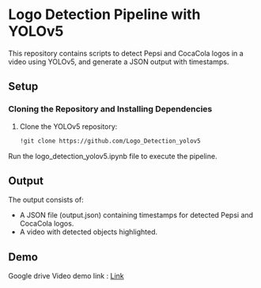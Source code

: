 # Logo Detection Pipeline with YOLOv5

This repository contains scripts to detect Pepsi and CocaCola logos in a video using YOLOv5, and generate a JSON output with timestamps.

## Setup

### Cloning the Repository and Installing Dependencies

1. Clone the YOLOv5 repository:
   ```bash
   !git clone https://github.com/Logo_Detection_yolov5
Run the logo_detection_yolov5.ipynb file to execute the pipeline.


## Output
The output consists of:

- A JSON file (output.json) containing timestamps for detected Pepsi and CocaCola logos.
- A video with detected objects highlighted.

## Demo
Google drive Video demo link : <a href="https://drive.google.com/file/d/1Tj1iaf5SWD8o7DlbLJ3g-Iepn0EBmU9e/view?usp=sharing"> Link </a>
